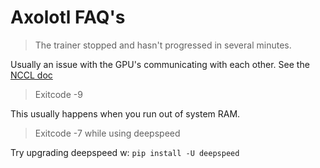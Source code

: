 # Axolotl FAQ's


> The trainer stopped and hasn't progressed in several minutes.

Usually an issue with the GPU's communicating with each other. See the [NCCL doc](../docs/nccl.md)

> Exitcode -9

This usually happens when you run out of system RAM.

> Exitcode -7 while using deepspeed

Try upgrading deepspeed w: `pip install -U deepspeed`
